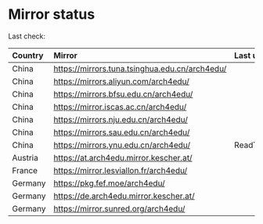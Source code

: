 <script src="./time.js"></script>
# Mirror status
Last check: <script type="text/javascript">localize(1687191784.9644136);</script>

|Country|Mirror|Last update|
|:------|:-----|:----------|
|China|https://mirrors.tuna.tsinghua.edu.cn/arch4edu/|<script type="text/javascript">localize(1687156345);</script>|
|China|https://mirrors.aliyun.com/arch4edu/|<script type="text/javascript">localize(1687069764);</script>|
|China|https://mirrors.bfsu.edu.cn/arch4edu/|<script type="text/javascript">localize(1687156345);</script>|
|China|https://mirror.iscas.ac.cn/arch4edu/|<script type="text/javascript">localize(1687156345);</script>|
|China|https://mirrors.nju.edu.cn/arch4edu/|<script type="text/javascript">localize(1687112970);</script>|
|China|https://mirrors.sau.edu.cn/arch4edu/|<script type="text/javascript">localize(1673850842);</script>|
|China|https://mirrors.ynu.edu.cn/arch4edu/|ReadTimeout|
|Austria|https://at.arch4edu.mirror.kescher.at/|<script type="text/javascript">localize(1687156345);</script>|
|France|https://mirror.lesviallon.fr/arch4edu/|<script type="text/javascript">localize(1687156345);</script>|
|Germany|https://pkg.fef.moe/arch4edu/|<script type="text/javascript">localize(1687156345);</script>|
|Germany|https://de.arch4edu.mirror.kescher.at/|<script type="text/javascript">localize(1687156345);</script>|
|Germany|https://mirror.sunred.org/arch4edu/|<script type="text/javascript">localize(1687156345);</script>|

<script src="./tablefilter/tablefilter.js"></script>
<script src="./table.js"></script>